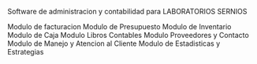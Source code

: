 Software de administracion y contabilidad para LABORATORIOS SERNIOS 

Modulo de facturacion
Modulo de Presupuesto
Modulo de Inventario
Modulo de Caja
Modulo Libros Contables
Modulo Proveedores y Contacto
Modulo de Manejo y Atencion al Cliente
Modulo de Estadisticas y Estrategias
